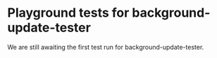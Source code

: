 # Playground tests for background-update-tester
We are still awaiting the first test run for background-update-tester.
